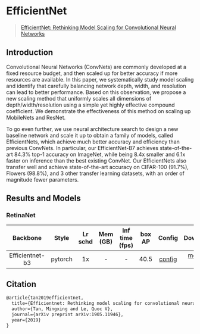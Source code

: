 # EfficientNet

> [EfficientNet: Rethinking Model Scaling for Convolutional Neural Networks](https://arxiv.org/abs/1905.11946v5)

<!-- [BACKBONE] -->

## Introduction

Convolutional Neural Networks (ConvNets) are commonly developed at a fixed resource budget, and then scaled up for better accuracy if more resources are available. In this paper, we systematically study model scaling and identify that carefully balancing network depth, width, and resolution can lead to better performance. Based on this observation, we propose a new scaling method that uniformly scales all dimensions of depth/width/resolution using a simple yet highly effective compound coefficient. We demonstrate the effectiveness of this method on scaling up MobileNets and ResNet.

To go even further, we use neural architecture search to design a new baseline network and scale it up to obtain a family of models, called EfficientNets, which achieve much better accuracy and efficiency than previous ConvNets. In particular, our EfficientNet-B7 achieves state-of-the-art 84.3% top-1 accuracy on ImageNet, while being 8.4x smaller and 6.1x faster on inference than the best existing ConvNet. Our EfficientNets also transfer well and achieve state-of-the-art accuracy on CIFAR-100 (91.7%), Flowers (98.8%), and 3 other transfer learning datasets, with an order of magnitude fewer parameters.

## Results and Models

### RetinaNet

|    Backbone     |  Style  | Lr schd | Mem (GB) | Inf time (fps) | box AP |                                                             Config                                                              |                                                                                                                                                                              Download                                                                                                                                                                              |
| :-------------: | :-----: | :-----: | :------: | :------------: | :----: | :-----------------------------------------------------------------------------------------------------------------------------: | :----------------------------------------------------------------------------------------------------------------------------------------------------------------------------------------------------------------------------------------------------------------------------------------------------------------------------------------------------------------: |
| Efficientnet-b3 | pytorch |   1x    |    -     |       -        |  40.5  | [config](https://github.com/open-mmlab/mmdetection/tree/master/configs/efficientnet/retinanet_effb3_fpn_crop896_8x4_1x_coco.py) | [model](https://download.openmmlab.com/mmdetection/v2.0/efficientnet/retinanet_effb3_fpn_crop896_8x4_1x_coco/retinanet_effb3_fpn_crop896_8x4_1x_coco_20220322_234806-615a0dda.pth) \| [log](https://download.openmmlab.com/mmdetection/v2.0/efficientnet/retinanet_effb3_fpn_crop896_8x4_1x_coco/retinanet_effb3_fpn_crop896_8x4_1x_coco_20220322_234806.log.json) |

## Citation

```latex
@article{tan2019efficientnet,
  title={Efficientnet: Rethinking model scaling for convolutional neural networks},
  author={Tan, Mingxing and Le, Quoc V},
  journal={arXiv preprint arXiv:1905.11946},
  year={2019}
}
```
